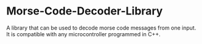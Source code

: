 # Morse-Code-Decoder-Library
A library that can be used to decode morse code messages from one input. It is compatible with any microcontroller programmed in C++.
